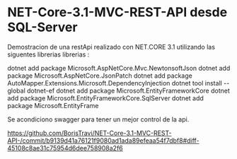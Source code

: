 # NET-Core-3.1-MVC-REST-API desde SQL-Server

Demostracion de una restApi realizado con NET.CORE 3.1 utilizando las siguentes librerias librerias :

dotnet add package Microsoft.AspNetCore.Mvc.NewtonsoftJson
dotnet add package Microsoft.AspNetCore.JsonPatch
dotnet add package AutoMapper.Extensions.Microsoft.DependencyInjection
dotnet tool install --global dotnet-ef
dotnet add package Microsoft.EntityFrameworkCore
dotnet add package Microsoft.EntityFrameworkCore.SqlServer
dotnet add package Microsoft.EntityFrame

Se acondiciono swagger para tener un mejor control de la api.

https://github.com/BorisTravi/NET-Core-3.1-MVC-REST-API-/commit/b9139d41a76121f9080ad1ada89efeaa54f7dbf8#diff-45108c8ae31c75954d6dee758908a2f6
